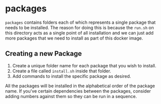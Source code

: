 # packages

`packages` contains folders each of which represents a single package that needs to be installed. The reason for doing this is because the `run.sh` on this directory acts as a single point of all installation and we can just add more packages that we need to install as part of this docker image. 

## Creating a new Package
1. Create a unique folder name for each package that you wish to install. 
2. Create a file called `install.sh` inside that folder. 
3. Add commands to install the specific package as desired. 

All the packages will be installed in the alphabetical order of the package name. If you've certain dependencies between the packages, consider adding numbers against them so they can be run in a sequence.

